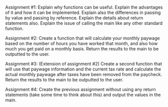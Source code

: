 Assignment #1: Explain why functions can be useful. Explain the advantages of it and
how it can be implemented. Explain also the differences in passing by value and passing
by reference. Explain the details about return statements also. Explain the issue of calling
the main like any other standard function.


Assignment #2: Create a function that will calculate your monthly paywage based on the
number of hours you have worked that month, and also how much you get paid on a monthly
basis. Return the results to the main to be outputted to the user.


Assignment #3: (Extension of assignment #2) Create a second function that will use that
paywage information and the current tax rate and calculate the actual monthly paywage
after taxes have been removed from the paycheck. Return the results to the main to be
outputted to the user.


Assignment #4: Create the previous assignment without using any return statements
(take some time to think about this) and output the values in the main.
